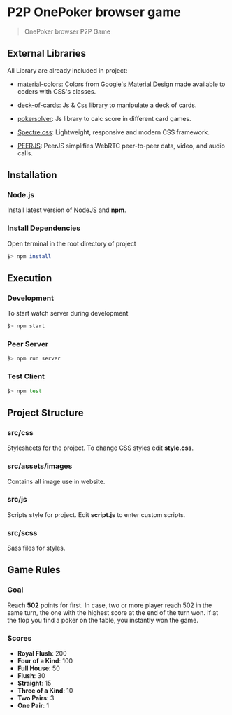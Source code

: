 # P2P OnePoker browser game

> OnePoker browser P2P Game

## External Libraries

All Library are already included in project:

- [material-colors](https://github.com/shuhei/material-colors): Colors from [Google's Material Design](https://material.io/guidelines/style/color.html#color-color-palette) made available to coders with CSS's classes.

- [deck-of-cards](https://github.com/pakastin/deck-of-cards): Js & Css library to manipulate a deck of cards.

- [pokersolver](https://github.com/goldfire/pokersolver): Js library to calc score in different card games.

- [Spectre.css](https://picturepan2.github.io/spectre/index.html): Lightweight, responsive and modern CSS framework.

- [PEERJS](http://peerjs.com/): PeerJS simplifies WebRTC peer-to-peer data, video, and audio calls.

## Installation

### Node.js

Install latest version of [NodeJS](https://nodejs.org/it/) and **npm**.

### Install Dependencies

Open terminal in the root directory of project

```bash
$> npm install
```

## Execution

### Development

To start watch server during development

```bash
$> npm start
```

### Peer Server

```bash
$> npm run server
```

### Test Client

```bash
$> npm test
```

## Project Structure

### src/css

Stylesheets for the project. To change CSS styles edit **style.css**.

### src/assets/images

Contains all image use in website.

### src/js

Scripts style for project. Edit **script.js** to enter custom scripts.

### src/scss

Sass files for styles.

## Game Rules

### Goal

Reach **502** points for first. In case, two or more player reach 502 in the same turn, the one with the highest score at the end of the turn won. If at the flop you find a poker on the table, you instantly won the game.

### Scores

- **Royal Flush**: 200
- **Four of a Kind**: 100
- **Full House**: 50
- **Flush**: 30
- **Straight**: 15
- **Three of a Kind**: 10
- **Two Pairs**: 3
- **One Pair**: 1